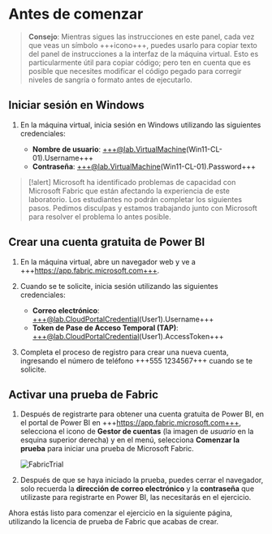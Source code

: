 # Antes de comenzar

> **Consejo**: Mientras sigues las instrucciones en este panel, cada vez que veas un símbolo +++icono+++, puedes usarlo para copiar texto del panel de instrucciones a la interfaz de la máquina virtual. Esto es particularmente útil para copiar código; pero ten en cuenta que es posible que necesites modificar el código pegado para corregir niveles de sangría o formato antes de ejecutarlo.

## Iniciar sesión en Windows

1. En la máquina virtual, inicia sesión en Windows utilizando las siguientes credenciales:

    - **Nombre de usuario**: +++@lab.VirtualMachine(Win11-CL-01).Username+++
    - **Contraseña**: +++@lab.VirtualMachine(Win11-CL-01).Password+++

>[!alert] Microsoft ha identificado problemas de capacidad con Microsoft Fabric que están afectando la experiencia de este laboratorio. Los estudiantes no podrán completar los siguientes pasos. Pedimos disculpas y estamos trabajando junto con Microsoft para resolver el problema lo antes posible.

## Crear una cuenta gratuita de Power BI

1. En la máquina virtual, abre un navegador web y ve a +++https://app.fabric.microsoft.com+++.

2. Cuando se te solicite, inicia sesión utilizando las siguientes credenciales:

    - **Correo electrónico**: +++@lab.CloudPortalCredential(User1).Username+++
    - **Token de Pase de Acceso Temporal (TAP)**: +++@lab.CloudPortalCredential(User1).AccessToken+++

3. Completa el proceso de registro para crear una nueva cuenta, ingresando el número de teléfono +++555 1234567+++ cuando se te solicite.

## Activar una prueba de Fabric

1. Después de registrarte para obtener una cuenta gratuita de Power BI, en el portal de Power BI en +++https://app.fabric.microsoft.com+++, selecciona el icono de **Gestor de cuentas** (la imagen de *usuario* en la esquina superior derecha) y en el menú, selecciona **Comenzar la prueba** para iniciar una prueba de Microsoft Fabric.

    ![FabricTrial](images/fabrictrial.jpg)

2. Después de que se haya iniciado la prueba, puedes cerrar el navegador, solo recuerda la **dirección de correo electrónico** y la **contraseña** que utilizaste para registrarte en Power BI, las necesitarás en el ejercicio.

Ahora estás listo para comenzar el ejercicio en la siguiente página, utilizando la licencia de prueba de Fabric que acabas de crear.
